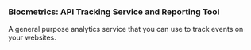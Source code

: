 ### Blocmetrics: API Tracking Service and Reporting Tool

A general purpose analytics service that you can use to track events on your websites.

